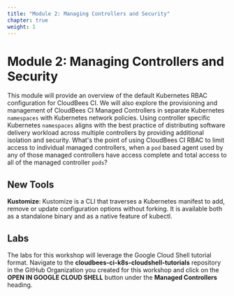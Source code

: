```yaml
---
title: "Module 2: Managing Controllers and Security"
chapter: true
weight: 1
---
```


# Module 2: Managing Controllers and Security

This module will provide an overview of the default Kubernetes RBAC configuration for CloudBees CI. We will also explore the provisioning and  management of CloudBees CI Managed Controllers in separate Kubernetes `namespaces` with Kubernetes network policies. Using controller specific Kubernetes `namespaces` aligns with the best practice of distributing software delivery workload across multiple controllers by providing additional isolation and security. What's the point of using CloudBees CI RBAC to limit access to individual managed controllers, when a `pod` based agent used by any of those managed controllers have access complete and total access to all of the managed controller `pods`?

## New Tools

**Kustomize**: Kustomize is a CLI that traverses a Kubernetes manifest to add, remove or update configuration options without forking. It is available both as a standalone binary and as a native feature of kubectl.

## Labs

The labs for this workshop will leverage the Google Cloud Shell tutorial format. Navigate to the **cloudbees-ci-k8s-cloudshell-tutorials** repository in the GitHub Organization you created for this workshop and click on the **OPEN IN GOOGLE CLOUD SHELL** button under the **Managed Controllers** heading.